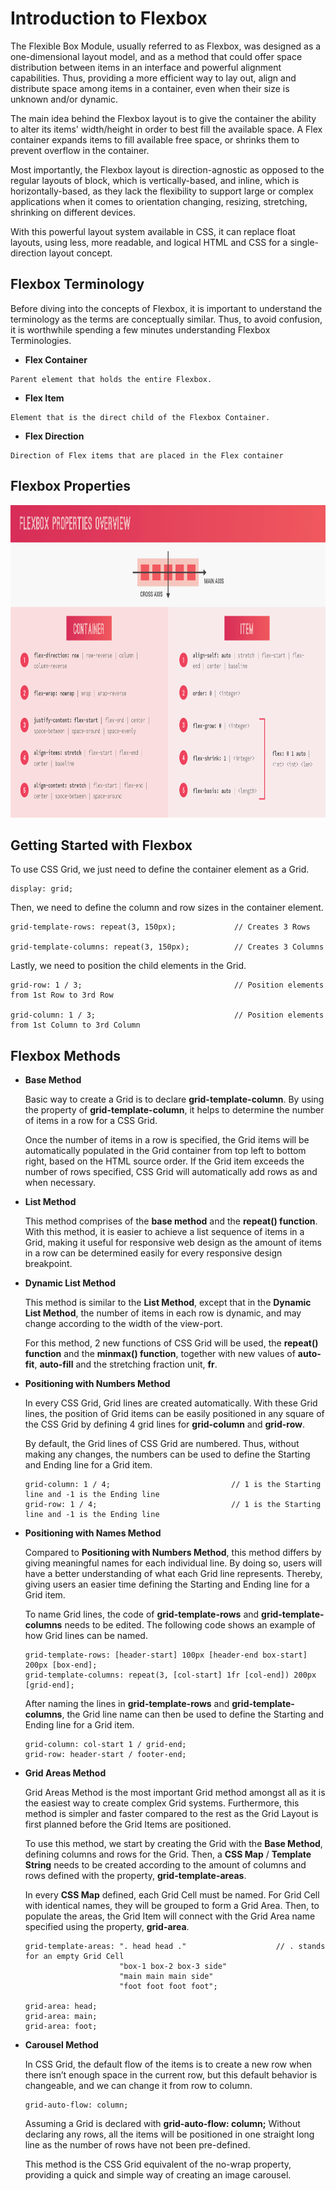 # Introduction to Flexbox

The Flexible Box Module, usually referred to as Flexbox, was designed as a one-dimensional layout model, and as a method that could offer space distribution between items in an interface and powerful alignment capabilities. Thus, providing a more efficient way to lay out, align and distribute space among items in a container, even when their size is unknown and/or dynamic.

The main idea behind the Flexbox layout is to give the container the ability to alter its items' width/height in order to best fill the available space. A Flex container expands items to fill available free space, or shrinks them to prevent overflow in the container.

Most importantly, the Flexbox layout is direction-agnostic as opposed to the regular layouts of block, which is vertically-based, and inline, which is horizontally-based, as they lack the flexibility to support large or complex applications when it comes to orientation changing, resizing, stretching, shrinking on different devices.

With this powerful layout system available in CSS, it can replace float layouts, using less, more readable, and logical HTML and CSS for a single-direction layout concept.

## Flexbox Terminology

Before diving into the concepts of Flexbox, it is important to understand the terminology as the terms are conceptually similar. Thus, to avoid confusion, it is worthwhile spending a few minutes understanding Flexbox Terminologies.

- **Flex Container**
```
Parent element that holds the entire Flexbox.
```

- **Flex Item**
```
Element that is the direct child of the Flexbox Container.
```

- **Flex Direction**
```
Direction of Flex items that are placed in the Flex container
```

## Flexbox Properties

<img src="./img/CSS Properties.PNG" width="1000px" height="500px" title="CSS Properties Image">

## Getting Started with Flexbox

To use CSS Grid, we just need to define the container element as a Grid.
```
display: grid;
```

Then, we need to define the column and row sizes in the container element.
```
grid-template-rows: repeat(3, 150px);             // Creates 3 Rows

grid-template-columns: repeat(3, 150px);          // Creates 3 Columns
```

Lastly, we need to position the child elements in the Grid.
```
grid-row: 1 / 3;                                  // Position elements from 1st Row to 3rd Row

grid-column: 1 / 3;                               // Position elements from 1st Column to 3rd Column
```

## Flexbox Methods

- **Base Method**

    Basic way to create a Grid is to declare **grid-template-column**. By using the property of **grid-template-column**, it helps to determine the number of items in a row for a CSS Grid. 
    
    Once the number of items in a row is specified, the Grid items will be automatically populated in the Grid container from top left to bottom right, based on the HTML source order. If the Grid item exceeds the number of rows specified, CSS Grid will automatically add rows as and when necessary. 

- **List Method**

    This method comprises of the **base method** and the **repeat() function**. With this method, it is easier to achieve a list sequence of items in a Grid, making it useful for responsive web design as the amount of items in a row can be determined easily for every responsive design breakpoint.

- **Dynamic List Method**

    This method is similar to the **List Method**, except that in the **Dynamic List Method**, the number of items in each row is dynamic, and may change according to the width of the view-port.

    For this method, 2 new functions of CSS Grid will be used, the **repeat() function** and the **minmax() function**, together with new values of **auto-fit**, **auto-fill** and the stretching fraction unit, **fr**.

- **Positioning with Numbers Method**

    In every CSS Grid, Grid lines are created automatically. With these Grid lines, the position of Grid items can be easily positioned in any square of the CSS Grid by defining 4 grid lines for **grid-column** and **grid-row**.

    By default, the Grid lines of CSS Grid are numbered. Thus, without making any changes, the numbers can be used to define the Starting and Ending line for a Grid item.

    ```
    grid-column: 1 / 4;                           // 1 is the Starting line and -1 is the Ending line
    grid-row: 1 / 4;                              // 1 is the Starting line and -1 is the Ending line
    ```

- **Positioning with Names Method**

    Compared to **Positioning with Numbers Method**, this method differs by giving meaningful names for each individual line. By doing so, users will have a better understanding of what each Grid line represents. Thereby, giving users an easier time defining the Starting and Ending line for a Grid item.

    To name Grid lines, the code of **grid-template-rows** and **grid-template-columns** needs to be edited. The following code shows an example of how Grid lines can be named.

    ```
    grid-template-rows: [header-start] 100px [header-end box-start] 200px [box-end];
    grid-template-columns: repeat(3, [col-start] 1fr [col-end]) 200px [grid-end];
    ```

    After naming the lines in **grid-template-rows** and **grid-template-columns**, the Grid line name can then be used to define the Starting and Ending line for a Grid item.

    ```
    grid-column: col-start 1 / grid-end;
    grid-row: header-start / footer-end;
    ```

- **Grid Areas Method**

    Grid Areas Method is the most important Grid method amongst all as it is the easiest way to create complex Grid systems. Furthermore, this method is simpler and faster compared to the rest as the Grid Layout is first planned before the Grid Items are positioned.

    To use this method, we start by creating the Grid with the **Base Method**, defining columns and rows for the Grid. Then, a **CSS Map** / **Template String** needs to be created according to the amount of columns and rows defined with the property, **grid-template-areas**.

    In every **CSS Map** defined, each Grid Cell must be named. For Grid Cell with identical names, they will be grouped to form a Grid Area. Then, to populate the areas, the Grid Item will connect with the Grid Area name specified using the property, **grid-area**.

    ```
    grid-template-areas: ". head head ."                    // . stands for an empty Grid Cell
                         "box-1 box-2 box-3 side"
                         "main main main side"
                         "foot foot foot foot";

    grid-area: head;
    grid-area: main;
    grid-area: foot;
    ```

- **Carousel Method**

    In CSS Grid, the default flow of the items is to create a new row when there isn’t enough space in the current row, but this default behavior is changeable, and we can change it from row to column.

    ```
    grid-auto-flow: column;
    ```

    Assuming a Grid is declared with **grid-auto-flow: column;** Without declaring any rows, all the items will be positioned in one straight long line as the number of rows have not been pre-defined.

    This method is the CSS Grid equivalent of the no-wrap property, providing a quick and simple way of creating an image carousel.